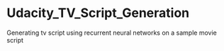 # Udacity_TV_Script_Generation
Generating tv script using recurrent neural networks on a sample movie script

